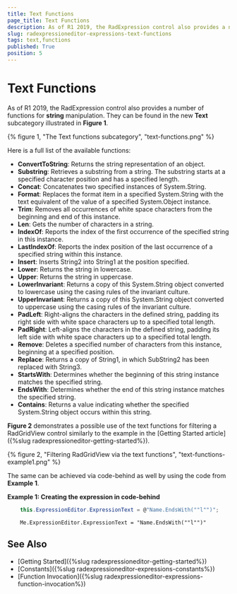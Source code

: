 ```yaml
---
title: Text Functions
page_title: Text Functions
description: As of R1 2019, the RadExpression control also provides a number of functions for string manipulation.
slug: radexpressioneditor-expressions-text-functions
tags: text,functions
published: True
position: 5
---
```


# Text Functions

As of R1 2019, the RadExpression control also provides a number of functions for **string** manipulation. They can be found in the new **Text** subcategory illustrated in **Figure 1**.
 
{% figure 1, "The Text functions subcategory", "text-functions.png" %}

Here is a full list of the available functions:

* **ConvertToString**: Returns the string representation of an object.
* **Substring**: Retrieves a substring from a string. The substring starts at a specified character position and has a specified length.
* **Concat**: Concatenates two specified instances of System.String.
* **Format**: Replaces the format item in a specified System.String with the text equivalent of the value of a specified System.Object instance.
* **Trim**: Removes all occurrences of white space characters from the beginning and end of this instance.
* **Len**: Gets the number of characters in a string.
* **IndexOf**: Reports the index of the first occurrence of the specified string in this instance.
* **LastIndexOf**: Reports the index position of the last occurrence of a specified string within this instance.
* **Insert**: Inserts String2 into String1 at the position specified.
* **Lower**: Returns the string in lowercase.
* **Upper**: Returns the string in uppercase.
* **LowerInvariant**: Returns a copy of this System.String object converted to lowercase using the casing rules of the invariant culture.
* **UpperInvariant**: Returns a copy of this System.String object converted to uppercase using the casing rules of the invariant culture.
* **PadLeft**: Right-aligns the characters in the defined string, padding its right side with white space characters up to a specified total length.
* **PadRight**: Left-aligns the characters in the defined string, padding its left side with white space characters up to a specified total length.
* **Remove**: Deletes a specified number of characters from this instance, beginning at a specified position.
* **Replace**: Returns a copy of String1, in which SubString2 has been replaced with String3.
* **StartsWith**: Determines whether the beginning of this string instance matches the specified string.
* **EndsWith**: Determines whether the end of this string instance matches the specified string.
* **Contains**: Returns a value indicating whether the specified System.String object occurs within this string.

**Figure 2** demonstrates a possible use of the text functions for filtering a RadGridView control similarly to the example in the [Getting Started article]({%slug radexpressioneditor-getting-started%}).

{% figure 2, "Filtering RadGridView via the text functions", "text-functions-example1.png" %}

The same can be achieved via code-behind as well by using the code from **Example 1**.

__Example 1: Creating the expression in code-behind__

```C#
    this.ExpressionEditor.ExpressionText = @"Name.EndsWith(""l"")";
```
```VB.NET
    Me.ExpressionEditor.ExpressionText = "Name.EndsWith(""l"")"
```

## See Also

* [Getting Started]({%slug radexpressioneditor-getting-started%})
* [Constants]({%slug radexpressioneditor-expressions-constants%})
* [Function Invocation]({%slug radexpressioneditor-expressions-function-invocation%})